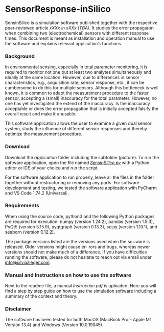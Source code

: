 # SensorResponse-inSilico
SensinSilico is a simulation software published together with the respective peer-reviewed article *xXXx in xXXx (TBA)*. It studies the error propaga(on when combining two (electrochemical) sensors with different response times. This document is meant as installation and operation manual to use the software and explains relevant application’s functions.

### Background
In environmental sensing, especially in total parameter monitoring, it is required to monitor not one but at least two analytes simultaneously and ideally at the same location. However, due to differences in sensor characteristics, e.g., acquisition rate, sensor response, etc., it can be cumbersome to do this for multiple sensors.
Although this bottleneck is well known, it is common to adapt the measurement procedure to the faster sensor, accepting a (small) inaccuracy for the total parameter. However, no one has yet investigated the extend of the inaccuracy. Is the inaccuracy acceptable or does the error propagation that is initially accepted falsify the overall result and make it unusable. 

This software application allows the user to examine a given dual sensor system, study the influence of different sensor responses and thereby optimize the measurement procedure. 

### Download 
Download the *application* folder including the subfolder (picture)*.* To run the software application, open the file named *[SensinSilico.py](http://SensinSilico.py)* with a Python editor or IDE of your choice and run the script.

For the software application to run properly, leave all the files in the folder together without restructuring or removing any parts. For software development and testing, we tested the software application with PyCharm and VS Code 1.74.2 (Universal).

### Requirements
When using the source code, python3 and the following Python packages are required for execution: 
numpy (version 1.24.2), pandas (version 1.5.3), PyQt5 (version 5.15.9), pyqtgraph (version 0.13.3), scipy (version 1.10.1), and seaborn (version 0.12.2).

The package versions listed are the versions used when the so+ware is released. Older versions might cause er- rors and bugs, whereas newer versions should not make much of a difference. If you have difficulties running the software, please do not hesitate to reach out via email under info@silviazieger.com.


### Manual and Instructions on how to use the software
Next to the readme file, a manual *Instruction.pdf* is uploaded. Here you will find a step by step guide on how to use the simulation software including a summary of the context and theory.

### Disclaimer
 The software has been tested for both MacOS (MacBook Pro – Apple M1, Version 13.4) and Windows (Version 10.0.19045).
